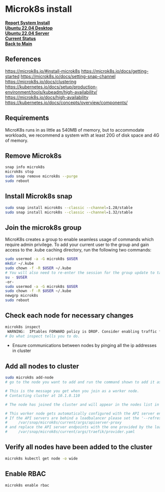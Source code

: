 # Microk8s install

**[Report System Install](./report-system-install.md)**\
**[Ubuntu 22.04 Desktop](../linux/ubuntu22-04/desktop-install.md)**\
**[Ubuntu 22.04 Server](../linux/ubuntu22-04/server-install.md)**\
**[Current Status](../development/status/weekly/current_status.md)**\
**[Back to Main](../README.md)**

## References

<https://microk8s.io/#install-microk8s>
<https://microk8s.io/docs/getting-started>
<https://microk8s.io/docs/setting-snap-channel>
<https://microk8s.io/docs/clustering>
<https://kubernetes.io/docs/setup/production-environment/tools/kubeadm/high-availability/>
<https://microk8s.io/docs/high-availability>
<https://kubernetes.io/docs/concepts/overview/components/>

## Requirements

MicroK8s runs in as little as 540MB of memory, but to accommodate workloads, we recommend a system with at least 20G of disk space and 4G of memory.

## Remove Microk8s

```bash
snap info microk8s
microk8s stop
sudo snap remove microk8s --purge
sudo reboot
```

## Install Microk8s snap

```bash
sudo snap install microk8s --classic --channel=1.28/stable
sudo snap install microk8s --classic --channel=1.32/stable

```

## Join the microk8s group

MicroK8s creates a group to enable seamless usage of commands which require admin privilege. To add your current user to the group and gain access to the .kube caching directory, run the following two commands:

```bash
sudo usermod -a -G microk8s $USER
mkdir ~/.kube
sudo chown -f -R $USER ~/.kube
# You will also need to re-enter the session for the group update to take place:
su - $USER
-or-
sudo usermod -a -G microk8s $USER  
sudo chown -f -R $USER ~/.kube  
newgrp microk8s  
sudo reboot  
```

## Check each node for necessary changes

```bash
microk8s inspect
 WARNING:  IPtables FORWARD policy is DROP. Consider enabling traffic forwarding with: sudo iptables -P FORWARD ACCEPT
# Do what inspect tells you to do.

```

- Ensure communications between nodes by pinging all the ip addresses in cluster

## Add all nodes to cluster

```bash
sudo microk8s add-node
# go to the node you want to add and run the command shown to add it as either a control plane or worker node.

# This is the message you get when you join as a worker node.
# Contacting cluster at 10.1.0.110

# The node has joined the cluster and will appear in the nodes list in a few seconds.

# This worker node gets automatically configured with the API server endpoints.
# If the API servers are behind a loadbalancer please set the '--refresh-interval' to '0s' in:
#     /var/snap/microk8s/current/args/apiserver-proxy
# and replace the API server endpoints with the one provided by the loadbalancer in:
#     /var/snap/microk8s/current/args/traefik/provider.yaml
```

## Verify all nodes have been added to the cluster

```bash
microk8s kubectl get node -o wide
```

## Enable RBAC

```bash
microk8s enable rbac
```
